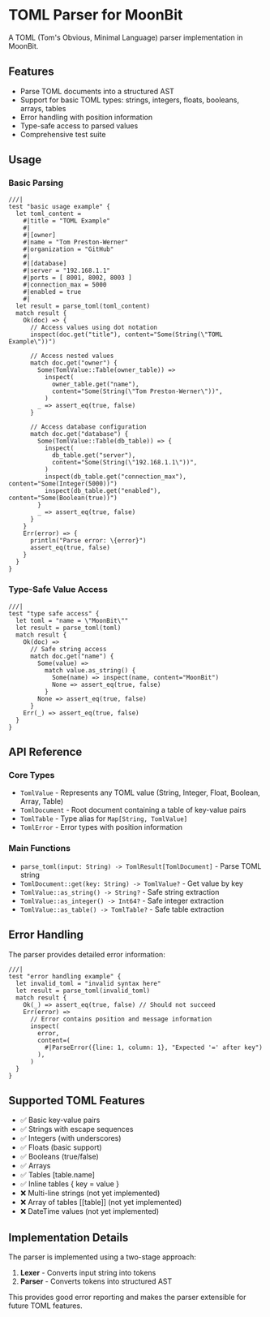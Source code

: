 # TOML Parser for MoonBit

A TOML (Tom's Obvious, Minimal Language) parser implementation in MoonBit.

## Features

- Parse TOML documents into a structured AST
- Support for basic TOML types: strings, integers, floats, booleans, arrays, tables
- Error handling with position information
- Type-safe access to parsed values
- Comprehensive test suite

## Usage

### Basic Parsing

```moonbit
///|
test "basic usage example" {
  let toml_content =
    #|title = "TOML Example"
    #|
    #|[owner]
    #|name = "Tom Preston-Werner"
    #|organization = "GitHub"
    #|
    #|[database]
    #|server = "192.168.1.1"
    #|ports = [ 8001, 8002, 8003 ]
    #|connection_max = 5000
    #|enabled = true
    #|
  let result = parse_toml(toml_content)
  match result {
    Ok(doc) => {
      // Access values using dot notation
      inspect(doc.get("title"), content="Some(String(\"TOML Example\"))")

      // Access nested values  
      match doc.get("owner") {
        Some(TomlValue::Table(owner_table)) =>
          inspect(
            owner_table.get("name"),
            content="Some(String(\"Tom Preston-Werner\"))",
          )
        _ => assert_eq(true, false)
      }

      // Access database configuration
      match doc.get("database") {
        Some(TomlValue::Table(db_table)) => {
          inspect(
            db_table.get("server"),
            content="Some(String(\"192.168.1.1\"))",
          )
          inspect(db_table.get("connection_max"), content="Some(Integer(5000))")
          inspect(db_table.get("enabled"), content="Some(Boolean(true))")
        }
        _ => assert_eq(true, false)
      }
    }
    Err(error) => {
      println("Parse error: \{error}")
      assert_eq(true, false)
    }
  }
}
```

### Type-Safe Value Access

```moonbit
///|
test "type safe access" {
  let toml = "name = \"MoonBit\""
  let result = parse_toml(toml)
  match result {
    Ok(doc) =>
      // Safe string access
      match doc.get("name") {
        Some(value) =>
          match value.as_string() {
            Some(name) => inspect(name, content="MoonBit")
            None => assert_eq(true, false)
          }
        None => assert_eq(true, false)
      }
    Err(_) => assert_eq(true, false)
  }
}
```

## API Reference

### Core Types

- `TomlValue` - Represents any TOML value (String, Integer, Float, Boolean, Array, Table)
- `TomlDocument` - Root document containing a table of key-value pairs
- `TomlTable` - Type alias for `Map[String, TomlValue]`
- `TomlError` - Error types with position information

### Main Functions

- `parse_toml(input: String) -> TomlResult[TomlDocument]` - Parse TOML string
- `TomlDocument::get(key: String) -> TomlValue?` - Get value by key
- `TomlValue::as_string() -> String?` - Safe string extraction
- `TomlValue::as_integer() -> Int64?` - Safe integer extraction
- `TomlValue::as_table() -> TomlTable?` - Safe table extraction

## Error Handling

The parser provides detailed error information:

```moonbit
///|
test "error handling example" {
  let invalid_toml = "invalid syntax here"
  let result = parse_toml(invalid_toml)
  match result {
    Ok(_) => assert_eq(true, false) // Should not succeed
    Err(error) =>
      // Error contains position and message information
      inspect(
        error,
        content=(
          #|ParseError({line: 1, column: 1}, "Expected '=' after key")
        ),
      )
  }
}
```

## Supported TOML Features

- ✅ Basic key-value pairs
- ✅ Strings with escape sequences  
- ✅ Integers (with underscores)
- ✅ Floats (basic support)
- ✅ Booleans (true/false)
- ✅ Arrays
- ✅ Tables [table.name]
- ✅ Inline tables { key = value }
- ❌ Multi-line strings (not yet implemented)
- ❌ Array of tables [[table]] (not yet implemented)
- ❌ DateTime values (not yet implemented)

## Implementation Details

The parser is implemented using a two-stage approach:

1. **Lexer** - Converts input string into tokens
2. **Parser** - Converts tokens into structured AST

This provides good error reporting and makes the parser extensible for future TOML features.